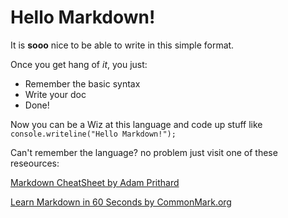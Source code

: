 # Hello Markdown!

It is **sooo** nice to be able to write in this simple format.

Once you get hang of *it*, you just:

* Remember the basic syntax
* Write your doc
* Done!

Now you can be a Wiz at this language and code up stuff like `console.writeline("Hello Markdown!");`

Can't remember the language? no problem just visit one of these reseources:

[Markdown CheatSheet by Adam Prithard](https://github.com/adam-p/markdown-here/wiki/Markdown-Cheatsheet)

[Learn Markdown in 60 Seconds by CommonMark.org](http://commonmark.org/help/)
